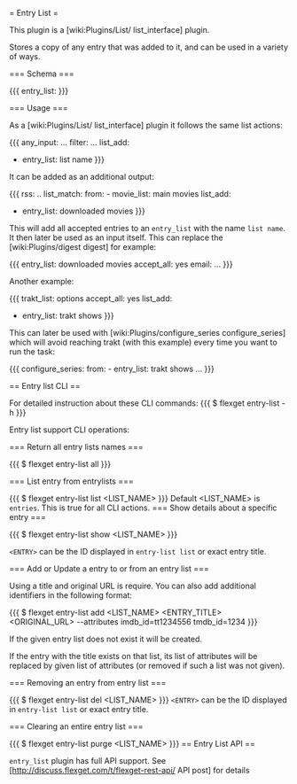 = Entry List =

This plugin is a [wiki:Plugins/List/ list_interface] plugin.

Stores a copy of any entry that was added to it, and can be used in a variety of ways. 

=== Schema ===

{{{
entry_list: <NAME>
}}}

=== Usage ===

As a [wiki:Plugins/List/ list_interface] plugin it follows the same list actions:

{{{
any_input: ...
filter: ...
list_add: 
  - entry_list: list name
}}}

It can be added as an additional output:

{{{
rss: ..
list_match:
  from:
    - movie_list: main movies
list_add:
  - entry_list: downloaded movies
}}}

This will add all accepted entries to an `entry_list` with the name `list name`. It then later be used as an input itself. This can replace the [wiki:Plugins/digest digest] for example:

{{{
entry_list: downloaded movies
accept_all: yes
email: ...
}}}


Another example:

{{{
trakt_list: options
accept_all: yes
list_add:
  - entry_list: trakt shows
}}}

This can later be used with [wiki:Plugins/configure_series configure_series] which will avoid reaching trakt (with this example) every time you want to run the task:

{{{
configure_series:
  from:
    - entry_list: trakt shows
  ...
}}}

== Entry list CLI ==

For detailed instruction about these CLI commands:
{{{
$ flexget entry-list -h
}}}


Entry list support CLI operations:

=== Return all entry lists names ===

{{{
$ flexget entry-list all
}}}

=== List entry from entrylists ===

{{{
$ flexget entry-list list <LIST_NAME>
}}}
Default <LIST_NAME> is `entries`. This is true for all CLI actions.
=== Show details about a specific entry ===

{{{
$ flexget entry-list show <LIST_NAME> <ENTRY>
}}}

`<ENTRY>` can be the ID displayed in `entry-list list` or exact entry title.

=== Add or Update a entry to or from an entry list ===

Using a title and original URL is require. You can also add additional identifiers in the following format:

{{{
$ flexget entry-list add <LIST_NAME> <ENTRY_TITLE> <ORIGINAL_URL> --attributes imdb_id=tt1234556 tmdb_id=1234
}}}

If the given entry list does not exist it will be created.

If the entry with the title exists on that list, its list of attributes will be replaced by given list of attributes (or removed if such a list was not given).

=== Removing an entry from entry list ===

{{{
$ flexget entry-list del <LIST_NAME> <ENTRY>
}}}
`<ENTRY>` can be the ID displayed in `entry-list list` or exact entry title.

=== Clearing an entire entry list ===

{{{
$ flexget entry-list purge <LIST_NAME>
}}}
== Entry List API ==

`entry_list` plugin has full API support. See [http://discuss.flexget.com/t/flexget-rest-api/ API post] for details